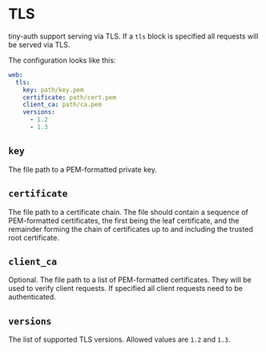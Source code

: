 # TLS

tiny-auth support serving via TLS. If a `tls` block is specified all
requests will be served via TLS.

The configuration looks like this:

```yml
web:
  tls:
    key: path/key.pem
    certificate: path/cert.pem
    client_ca: path/ca.pem
    versions:
      - 1.2
      - 1.3
```

## `key`

The file path to a PEM-formatted private key.

## `certificate`

The file path to a certificate chain. The file should contain a sequence
of PEM-formatted certificates, the first being the leaf certificate, and
the remainder forming the chain of certificates up to and including the
trusted root certificate.

## `client_ca`

Optional. The file path to a list of PEM-formatted certificates. They will be
used to verify client requests. If specified all client requests need to be
authenticated.

## `versions`

The list of supported TLS versions. Allowed values are `1.2` and `1.3`.
